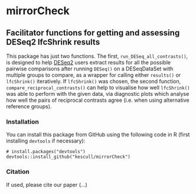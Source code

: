# mirrorCheck
## Facilitator functions for getting and assessing DESeq2 lfcShrink results
This package has just two functions. The first, `run_DESeq_all_contrasts()`, is designed to help [DESeq2](https://bioconductor.org/packages/release/bioc/html/DESeq2.html) users extract results for all the possible pairwise comparisons after running `DESeq()` on a DESeqDataSet with multiple groups to compare, as a wrapper for calling either `results()` or `lfcShrink()` iteratively. If `lfcShrink()` was chosen, the second function, `compare_reciprocal_contrasts()` can help to visualise how well 
`lfcShrink()` was able to perform with the given data, via diagnostic plots which analyse how well the pairs of reciprocal contrasts agree (i.e. when using alternative reference groups).

### Installation
You can install this package from GitHub using the following code in R (first installing `devtools` if necessary):
```
# install.packages("devtools")
devtools::install_github("kescull/mirrorCheck")
```
### Citation
If used, please cite our paper (...)


